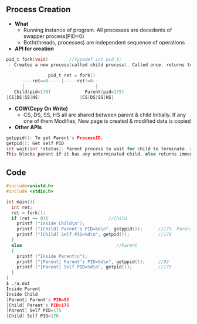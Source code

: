 ## Process Creation
- **What**
  - Running instance of program. All processes are decedents of swapper process(PID=0)
  - Both(threads, processes) are independent sequence of operations
- **API for creation**
```c
pid_t fork(void)        //typedef int pid_t;
 - Creates a new process(called child process), Called once, returns twice. fork() is internally implemented as using clone().
 
                pid_t ret = fork()
      ----ret==0-----|-----ret!=0--
      |                           |
   Child(pid=176)             Parent(pid=175)
|CS|DS|SS|HS|               |CS|DS|SS|HS|        
```
- **COW(Copy On Write)**
  - CS, DS, SS, HS all are shared between parent & child Initially. If any one of them Modifies, New page is created & modified data is copied
- **Other APIs**
```c
getppid(): To get Parent's ProcessID.    
getpid(): Get self PID
int wait(int *status): Parent process to wait for child to terminate. returns pid of terminated child, sets term_status in status. 
This blocks parent if it has any unterminated child, else returns immediately.
```  

## Code
```c
#include<unistd.h>
#include <stdio.h>

int main(){
  int ret;
  ret = fork();
  if (ret == 0){                       //Child
    printf ("Inside Child\n");
    printf ("[Child] Parent's PID=%d\n", getppid());      //175. Parent's PID is always smaller since its created earlier.
    printf ("[Child] Self PID=%d\n", getpid());           //176
  }
  else                                    //Parent
  {
    printf ("Inside Parent\n");
    printf ("[Parent] Parent's PID=%d\n", getppid());     //92
    printf ("[Parent] Self PID=%d\n", getpid());          //175
  }
}
$ ./a.out
Inside Parent
Inside Child
[Parent] Parent's PID=92
[Child] Parent's PID=175
[Parent] Self PID=175
[Child] Self PID=176
```
